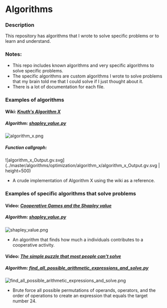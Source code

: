 # Algorithms
### Description
This repository has algorithms that I wrote to solve specific problems or to learn and understand.  

### Notes:
- This repo includes known algorithms and very specific algorithms to solve specific problems.
- The specific algorithms are custom algorithms I wrote to solve problems that my brain told me that I could solve if I just thought about it.
- There is a lot of documentation for each file.

### Examples of algorithms

#### Wiki: [*Knuth's Algorithm X*](https://en.wikipedia.org/wiki/Knuth%27s_Algorithm_X)
##### Algorithm: [*shapley_value.py*](https://github.com/josephedradan/algorithms/tree/master/algorithms/optimization/algorithm_x)
![algorithm_x.png](../master/images/algorithm_x.png)
##### Function callgraph:
![algorithm_x_Output.gv.svg](../master/algorithms/optimization/algorithm_x/algorithm_x_Output.gv.svg | height=500)
- A crude implementation of Algorithm X using the wiki as a reference.

### Examples of specific algorithms that solve problems

#### Video: [*Cooperative Games and the Shapley value*](https://youtu.be/w9O0fkfMkx0)
##### Algorithm: [*shapley_value.py*](https://github.com/josephedradan/algorithms/blob/master/algorithms/game_theory/shapley_value.py)
![shapley_value.png](../master/images/shapley_value.png)
- An algorithm that finds how much a individuals contributes to a cooperative activity.

#### Video: [*The simple puzzle that most people can't solve*](https://www.youtube.com/watch?v=Jnf18uqZRyw)
##### Algorithm: [*find_all_possible_arithmetic_expressions_and_solve.py*](https://github.com/josephedradan/algorithms/blob/master/algorithms/find_all_possible_arithmetic_expressions_and_solve.py)
![find_all_possible_arithmetic_expressions_and_solve.png](../master/images/find_all_possible_arithmetic_expressions_and_solve.png)
- Brute force all possible permutations of operands, operators, and the order of operations to create an expression that equals the target number 24.

